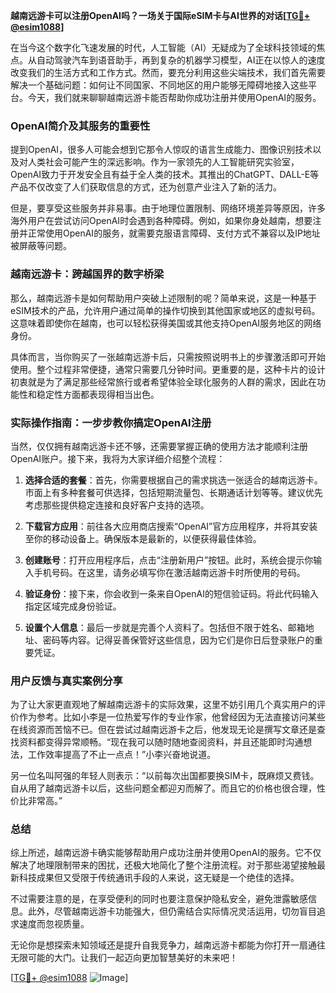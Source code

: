 **越南远游卡可以注册OpenAI吗？一场关于国际eSIM卡与AI世界的对话[[TG💪+ @esim1088](https://t.me/s/esim1088)]**

在当今这个数字化飞速发展的时代，人工智能（AI）无疑成为了全球科技领域的焦点。从自动驾驶汽车到语音助手，再到复杂的机器学习模型，AI正在以惊人的速度改变我们的生活方式和工作方式。然而，要充分利用这些尖端技术，我们首先需要解决一个基础问题：如何让不同国家、不同地区的用户能够无障碍地接入这些平台。今天，我们就来聊聊越南远游卡能否帮助你成功注册并使用OpenAI的服务。

### OpenAI简介及其服务的重要性

提到OpenAI，很多人可能会想到它那令人惊叹的语言生成能力、图像识别技术以及对人类社会可能产生的深远影响。作为一家领先的人工智能研究实验室，OpenAI致力于开发安全且有益于全人类的技术。其推出的ChatGPT、DALL-E等产品不仅改变了人们获取信息的方式，还为创意产业注入了新的活力。

但是，要享受这些服务并非易事。由于地理位置限制、网络环境差异等原因，许多海外用户在尝试访问OpenAI时会遇到各种障碍。例如，如果你身处越南，想要注册并正常使用OpenAI的服务，就需要克服语言障碍、支付方式不兼容以及IP地址被屏蔽等问题。

### 越南远游卡：跨越国界的数字桥梁

那么，越南远游卡是如何帮助用户突破上述限制的呢？简单来说，这是一种基于eSIM技术的产品，允许用户通过简单的操作切换到其他国家或地区的虚拟号码。这意味着即使你在越南，也可以轻松获得美国或其他支持OpenAI服务地区的网络身份。

具体而言，当你购买了一张越南远游卡后，只需按照说明书上的步骤激活即可开始使用。整个过程非常便捷，通常只需要几分钟时间。更重要的是，这种卡片的设计初衷就是为了满足那些经常旅行或者希望体验全球化服务的人群的需求，因此在功能性和稳定性方面都表现得相当出色。

### 实际操作指南：一步步教你搞定OpenAI注册

当然，仅仅拥有越南远游卡还不够，还需要掌握正确的使用方法才能顺利注册OpenAI账户。接下来，我将为大家详细介绍整个流程：

1. **选择合适的套餐**：首先，你需要根据自己的需求挑选一张适合的越南远游卡。市面上有多种套餐可供选择，包括短期流量包、长期通话计划等等。建议优先考虑那些提供稳定连接和良好客户支持的选项。
   
2. **下载官方应用**：前往各大应用商店搜索“OpenAI”官方应用程序，并将其安装至你的移动设备上。确保版本是最新的，以便获得最佳体验。

3. **创建账号**：打开应用程序后，点击“注册新用户”按钮。此时，系统会提示你输入手机号码。在这里，请务必填写你在激活越南远游卡时所使用的号码。

4. **验证身份**：接下来，你会收到一条来自OpenAI的短信验证码。将此代码输入指定区域完成身份验证。

5. **设置个人信息**：最后一步就是完善个人资料了。包括但不限于姓名、邮箱地址、密码等内容。记得妥善保管好这些信息，因为它们是你日后登录账户的重要凭证。

### 用户反馈与真实案例分享

为了让大家更直观地了解越南远游卡的实际效果，这里不妨引用几个真实用户的评价作为参考。比如小李是一位热爱写作的专业作家，他曾经因为无法直接访问某些在线资源而苦恼不已。但在尝试过越南远游卡之后，他发现无论是撰写文章还是查找资料都变得异常顺畅。“现在我可以随时随地查阅资料，并且还能即时沟通想法，工作效率提高了不止一点点！”小李兴奋地说道。

另一位名叫阿强的年轻人则表示：“以前每次出国都要换SIM卡，既麻烦又费钱。自从用了越南远游卡以后，这些问题全都迎刃而解了。而且它的价格也很合理，性价比非常高。”

### 总结

综上所述，越南远游卡确实能够帮助用户成功注册并使用OpenAI的服务。它不仅解决了地理限制带来的困扰，还极大地简化了整个注册流程。对于那些渴望接触最新科技成果但又受限于传统通讯手段的人来说，这无疑是一个绝佳的选择。

不过需要注意的是，在享受便利的同时也要注意保护隐私安全，避免泄露敏感信息。此外，尽管越南远游卡功能强大，但仍需结合实际情况灵活运用，切勿盲目追求速度而忽视质量。

无论你是想探索未知领域还是提升自我竞争力，越南远游卡都能为你打开一扇通往无限可能的大门。让我们一起迈向更加智慧美好的未来吧！

[[TG💪+ @esim1088](https://t.me/s/esim1088) ![Image](https://i.postimg.cc/4NQfJmqS/Snipaste-2025-05-13-00-14-12.png)]